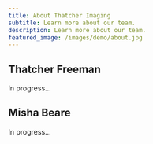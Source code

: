 ```yaml
---
title: About Thatcher Imaging
subtitle: Learn more about our team.
description: Learn more about our team.
featured_image: /images/demo/about.jpg
---
```


## Thatcher Freeman

In progress...

## Misha Beare

In progress...

<!-- Button example: -->
<!-- <a href="https://jekyllthemes.io/theme/personal-website-jekyll-theme" class="button button--large">Get This Theme</a> -->
